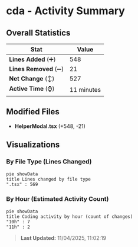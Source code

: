 # cda - Activity Summary 

## Overall Statistics

| Stat                   | Value                                                             |
| ---------------------- | ----------------------------------------------------------------- |
| **Lines Added** (➕)   | 548                                          |
| **Lines Removed** (➖) | 21                                        |
| **Net Change** (↕)    | 527                |
| **Active Time** (⌚)   | 11 minutes |


## Modified Files
- **HelperModal.tsx** (+548, -21)

## Visualizations

### By File Type (Lines Changed)

```mermaid
pie showData
title Lines changed by file type
".tsx" : 569
```

### By Hour (Estimated Activity Count)

```mermaid
pie showData
title Coding activity by hour (count of changes)
"10h" : 7
"11h" : 2
```


> **Last Updated:** 11/04/2025, 11:02:19
